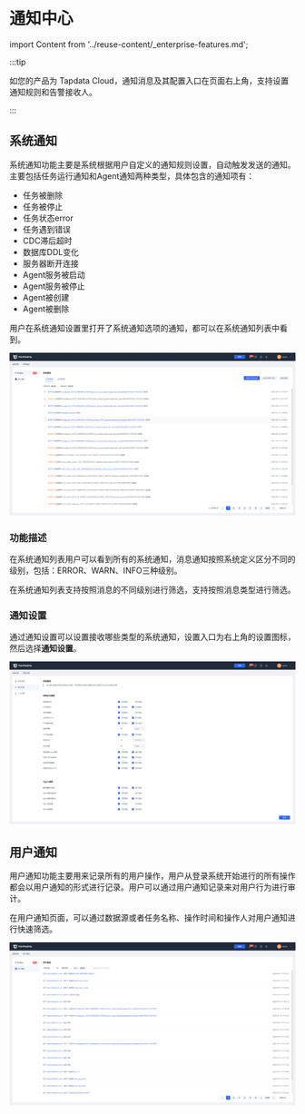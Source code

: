 # 通知中心

import Content from '../reuse-content/_enterprise-features.md';

<Content />

:::tip

如您的产品为 Tapdata Cloud，通知消息及其配置入口在页面右上角，支持设置通知规则和告警接收人。

:::



## 系统通知

系统通知功能主要是系统根据用户自定义的通知规则设置，自动触发发送的通知。主要包括任务运行通知和Agent通知两种类型，具体包含的通知项有：

- 任务被删除
- 任务被停止
- 任务状态error
- 任务遇到错误
- CDC滞后超时
- 数据库DDL变化
- 服务器断开连接
- Agent服务被启动
- Agent服务被停止
- Agent被创建
- Agent被删除

用户在系统通知设置里打开了系统通知选项的通知，都可以在系统通知列表中看到。

![](../images/system_notification_1.png)



### 功能描述

在系统通知列表用户可以看到所有的系统通知，消息通知按照系统定义区分不同的级别，包括：ERROR、WARN、INFO三种级别。

在系统通知列表支持按照消息的不同级别进行筛选，支持按照消息类型进行筛选。



### 通知设置

通过通知设置可以设置接收哪些类型的系统通知，设置入口为右上角的设置图标，然后选择**通知设置**。

![](../images/system_notification_2.png)



## 用户通知

用户通知功能主要用来记录所有的用户操作，用户从登录系统开始进行的所有操作都会以用户通知的形式进行记录。用户可以通过用户通知记录来对用户行为进行审计。

在用户通知页面，可以通过数据源或者任务名称、操作时间和操作人对用户通知进行快速筛选。

![](../images/user_notification.png)